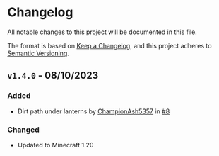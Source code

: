 # Changelog

All notable changes to this project will be documented in this file.

The format is based on [Keep a Changelog](https://keepachangelog.com/en/1.0.0/),
and this project adheres to [Semantic Versioning](https://semver.org/spec/v2.0.0.html).

## `v1.4.0` - 08/10/2023

### Added

- Dirt path under lanterns by [ChampionAsh5357](https://github.com/ChampionAsh5357) in [#8](https://github.com/Steveplays28/pathunderfencegates/pull/8)

### Changed

- Updated to Minecraft 1.20
